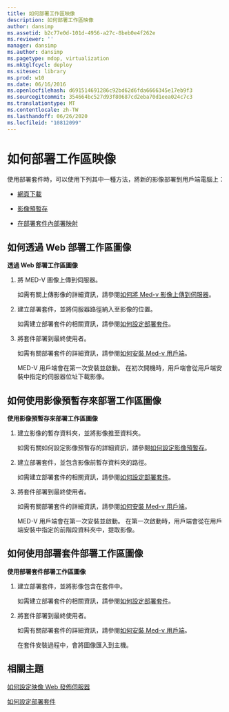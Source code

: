 ```yaml
---
title: 如何部署工作區映像
description: 如何部署工作區映像
author: dansimp
ms.assetid: b2c77e0d-101d-4956-a27c-8beb0e4f262e
ms.reviewer: ''
manager: dansimp
ms.author: dansimp
ms.pagetype: mdop, virtualization
ms.mktglfcycl: deploy
ms.sitesec: library
ms.prod: w10
ms.date: 06/16/2016
ms.openlocfilehash: d691514691286c92bd62d6fda6666345e17eb9f3
ms.sourcegitcommit: 354664bc527d93f80687cd2eba70d1eea024c7c3
ms.translationtype: MT
ms.contentlocale: zh-TW
ms.lasthandoff: 06/26/2020
ms.locfileid: "10812099"
---
```

# 如何部署工作區映像


使用部署套件時，可以使用下列其中一種方法，將新的影像部署到用戶端電腦上：

-   [網頁下載](#bkmk-howtodeployaworkspaceimageviatheweb)

-   [影像預暫存](#bkmk-howtodeployaworkspaceimageusingimageprestaging)

-   [在部署套件內部署映射](#bkmk-howtodeployaworkspaceimageusingadeploymentapackage)

## <a href="" id="bkmk-howtodeployaworkspaceimageviatheweb"></a>如何透過 Web 部署工作區圖像


**透過 Web 部署工作區圖像**

1.  將 MED-V 圖像上傳到伺服器。

    如需有關上傳影像的詳細資訊，請參閱[如何將 Med-v 影像上傳到伺服器](how-to-upload-a-med-v-image-to-the-server.md)。

2.  建立部署套件，並將伺服器路徑納入至影像的位置。

    如需建立部署套件的相關資訊，請參閱[如何設定部署套件](how-to-configure-a-deployment-package.md)。

3.  將套件部署到最終使用者。

    如需有關部署套件的詳細資訊，請參閱[如何安裝 Med-v 用戶端](how-to-install-med-v-clientdeployment-package.md)。

    MED-V 用戶端會在第一次安裝並啟動。 在初次開機時，用戶端會從用戶端安裝中指定的伺服器位址下載影像。

## <a href="" id="bkmk-howtodeployaworkspaceimageusingimageprestaging"></a>如何使用影像預暫存來部署工作區圖像


**使用影像預暫存來部署工作區圖像**

1.  建立影像的暫存資料夾，並將影像推至資料夾。

    如需有關如何設定影像預暫存的詳細資訊，請參閱[如何設定影像預暫存](how-to-configure-image-pre-staging.md)。

2.  建立部署套件，並包含影像前暫存資料夾的路徑。

    如需建立部署套件的相關資訊，請參閱[如何設定部署套件](how-to-configure-a-deployment-package.md)。

3.  將套件部署到最終使用者。

    如需有關部署套件的詳細資訊，請參閱[如何安裝 Med-v 用戶端](how-to-install-med-v-clientdeployment-package.md)。

    MED-V 用戶端會在第一次安裝並啟動。 在第一次啟動時，用戶端會從在用戶端安裝中指定的前階段資料夾中，提取影像。

## <a href="" id="bkmk-howtodeployaworkspaceimageusingadeploymentapackage"></a>如何使用部署套件部署工作區圖像


**使用部署套件部署工作區圖像**

1.  建立部署套件，並將影像包含在套件中。

    如需建立部署套件的相關資訊，請參閱[如何設定部署套件](how-to-configure-a-deployment-package.md)。

2.  將套件部署到最終使用者。

    如需有關部署套件的詳細資訊，請參閱[如何安裝 Med-v 用戶端](how-to-install-med-v-clientdeployment-package.md)。

    在套件安裝過程中，會將圖像匯入到主機。

## 相關主題


[如何設定映像 Web 發佈伺服器](how-to-configure-the-image-web-distribution-server.md)

[如何設定部署套件](how-to-configure-a-deployment-package.md)

 

 





